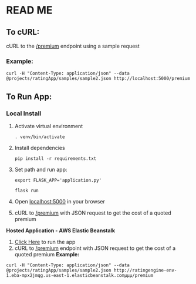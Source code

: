 # READ ME
## To cURL:
cURL to the [/premium](http://localhost:5000/premium) endpoint using a sample request

### Example:
`curl -H "Content-Type: application/json" --data @projects/ratingApp/samples/sample2.json http://localhost:5000/premium`

## To Run App:
### Local Install
1. Activate virtual environment

    `. venv/bin/activate`

2. Install dependencies

    `pip install -r requirements.txt`

3. Set path and run app:

    `export FLASK_APP='application.py'`

    `flask run`

4. Open [localhost:5000](http://localhost:5000) in your browser
5. cURL to [/premium](http://localhost:5000/premium) with JSON request to get the cost of a quoted premium

**Hosted Application - AWS Elastic Beanstalk**
1. [Click Here](http://ratingengine-env-1.eba-mpx2jmqg.us-east-1.elasticbeanstalk.com) to run the app
2. cURL to [/premium](http://ratingengine-env-1.eba-mpx2jmqg.us-east-1.elasticbeanstalk.com/premium) endpoint with JSON request to get the cost of a quoted premium
**Example:**

`curl -H "Content-Type: application/json" --data @projects/ratingApp/samples/sample2.json http://ratingengine-env-1.eba-mpx2jmqg.us-east-1.elasticbeanstalk.comµµµ/premium`